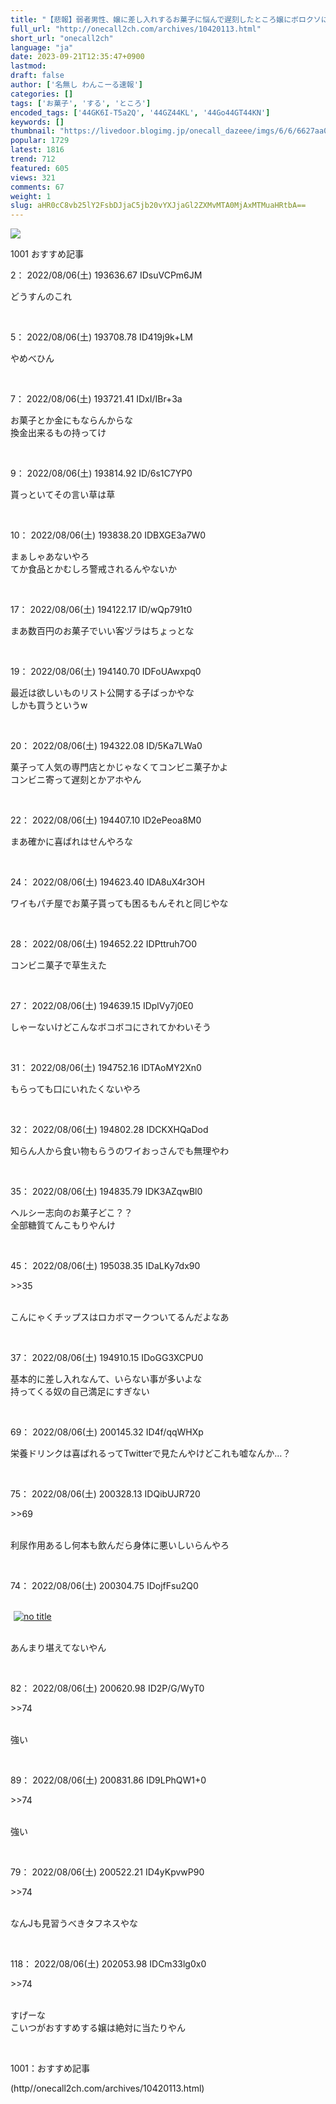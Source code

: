 ```yaml
---
title: "【悲報】弱者男性、嬢に差し入れするお菓子に悩んで遅刻したところ嬢にボロクソに叩かれるｗｗｗｗｗ "
full_url: "http://onecall2ch.com/archives/10420113.html"
short_url: "onecall2ch"
language: "ja"
date: 2023-09-21T12:35:47+0900
lastmod: 
draft: false
author: ['名無し わんこーる速報']
categories: []
tags: ['お菓子', 'する', 'ところ']
encoded_tags: ['44GK6I-T5a2Q', '44GZ44KL', '44Go44GT44KN']
keywords: []
thumbnail: "https://livedoor.blogimg.jp/onecall_dazeee/imgs/6/6/6627aa09-s.jpg"
popular: 1729
latest: 1816
trend: 712
featured: 605
views: 321
comments: 67
weight: 1
slug: aHR0cC8vb25lY2FsbDJjaC5jb20vYXJjaGl2ZXMvMTA0MjAxMTMuaHRtbA==
---
```


![](https://livedoor.blogimg.jp/onecall_dazeee/imgs/6/6/6627aa09-s.jpg)

<div> <p class='name2'> 1001 おすすめ記事</p> <p class='name2'>2： 2022/08/06(土) 193636.67 IDsuVCPm6JM</p><p class='onecall'> どうすんのこれ <br></p><br> <p class='name2'>5： 2022/08/06(土) 193708.78 ID419j9k+LM</p><p class='onecall'> やめべひん <br></p><br> <p class='name2'>7： 2022/08/06(土) 193721.41 IDxI/IBr+3a</p><p class='onecall'> お菓子とか金にもならんからな <br> 換金出来るもの持ってけ <br></p><br> <p class='name2'>9： 2022/08/06(土) 193814.92 ID/6s1C7YP0</p><p class='onecall'> 貰っといてその言い草は草 <br></p><br> <p class='name2'>10： 2022/08/06(土) 193838.20 IDBXGE3a7W0</p><p class='onecall'> まぁしゃあないやろ <br> てか食品とかむしろ警戒されるんやないか <br></p><br> <p class='name2'>17： 2022/08/06(土) 194122.17 ID/wQp791t0</p><p class='onecall'> まあ数百円のお菓子でいい客ヅラはちょっとな <br></p><br> <p class='name2'>19： 2022/08/06(土) 194140.70 IDFoUAwxpq0</p><p class='onecall'> 最近は欲しいものリスト公開する子ばっかやな <br> しかも買うというw <br></p><br> <p class='name2'>20： 2022/08/06(土) 194322.08 ID/5Ka7LWa0</p><p class='onecall'> 菓子って人気の専門店とかじゃなくてコンビニ菓子かよ <br> コンビニ寄って遅刻とかアホやん <br></p><br> <p class='name2'>22： 2022/08/06(土) 194407.10 ID2ePeoa8M0</p><p class='onecall'> まあ確かに喜ばれはせんやろな <br></p><br> <p class='name2'>24： 2022/08/06(土) 194623.40 IDA8uX4r3OH</p><p class='onecall'> ワイもパチ屋でお菓子貰っても困るもんそれと同じやな <br></p><br> <p class='name2'>28： 2022/08/06(土) 194652.22 IDPttruh7O0</p><p class='onecall'> コンビニ菓子で草生えた <br></p><br> <p class='name2'>27： 2022/08/06(土) 194639.15 IDplVy7j0E0</p><p class='onecall'> しゃーないけどこんなボコボコにされてかわいそう <br></p><br> <p class='name2'>31： 2022/08/06(土) 194752.16 IDTAoMY2Xn0</p><p class='onecall'> もらっても口にいれたくないやろ <br></p><br> <p class='name2'>32： 2022/08/06(土) 194802.28 IDCKXHQaDod</p><p class='onecall'> 知らん人から食い物もらうのワイおっさんでも無理やわ <br></p><br> <p class='name2'>35： 2022/08/06(土) 194835.79 IDK3AZqwBl0</p><p class='onecall'> ヘルシー志向のお菓子どこ？？ <br> 全部糖質てんこもりやんけ <br></p><br> <p class='name2'>45： 2022/08/06(土) 195038.35 IDaLKy7dx90</p><p class='onecall'> <p class='anchor'>>>35</p> <br> こんにゃくチップスはロカボマークついてるんだよなあ <br></p><br> <p class='name2'>37： 2022/08/06(土) 194910.15 IDoGG3XCPU0</p><p class='onecall'> 基本的に差し入れなんて、いらない事が多いよな <br> 持ってくる奴の自己満足にすぎない <br></p><br> <p class='name2'>69： 2022/08/06(土) 200145.32 ID4f/qqWHXp</p><p class='onecall'> 栄養ドリンクは喜ばれるってTwitterで見たんやけどこれも嘘なんか…？ <br></p><br> <p class='name2'>75： 2022/08/06(土) 200328.13 IDQibUJR720</p><p class='onecall'> <p class='anchor'>>>69</p> <br> 利尿作用あるし何本も飲んだら身体に悪いしいらんやろ <br></p><br> <p class='name2'>74： 2022/08/06(土) 200304.75 IDojfFsu2Q0</p><br> <a href='https//livedoor.blogimg.jp/onecall_dazeee/imgs/f/b/fbf1ceb3.png' target='_blank'><img src='https//livedoor.blogimg.jp/onecall_dazeee/imgs/f/b/fbf1ceb3-s.png' alt='no title' class='image pict' border='0' hspace='5'></a><br> <br><p>あんまり堪えてないやん</p><br> <p class='name2'>82： 2022/08/06(土) 200620.98 ID2P/G/WyT0</p><p class='onecall'> <p class='anchor'>>>74</p> <br> 強い <br></p><br> <p class='name2'>89： 2022/08/06(土) 200831.86 ID9LPhQW1+0</p><p class='onecall'> <p class='anchor'>>>74</p> <br> 強い <br></p><br> <p class='name2'>79： 2022/08/06(土) 200522.21 ID4yKpvwP90</p><p class='onecall'> <p class='anchor'>>>74</p> <br> なんJも見習うべきタフネスやな <br></p><br> <p class='name2'>118： 2022/08/06(土) 202053.98 IDCm33lg0x0</p><p class='onecall'> <p class='anchor'>>>74</p> <br> すげーな <br> こいつがおすすめする嬢は絶対に当たりやん <br></p><br> <p class='name2'>1001：おすすめ記事</p> </div>

(http//onecall2ch.com/archives/10420113.html)
